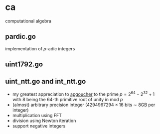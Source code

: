 # ca
computational algebra

## pardic.go

implementation of $p$-adic integers

## uint1792.go

## uint_ntt.go and int_ntt.go

- my greatest appreciation to [apgoucher](https://cp4space.hatsya.com/2021/09/01/an-efficient-prime-for-number-theoretic-transforms/) to the prime $p = 2^{64} - 2^{32} + 1$ with $8$ being the $64$-th primitive root of unity in mod $p$
- (almost) arbitrary precision integer ($4294967294 \times 16$ bits $\sim$ 8GB per integer)  
- multiplication using FFT
- division using Newton iteration
- support negative integers
